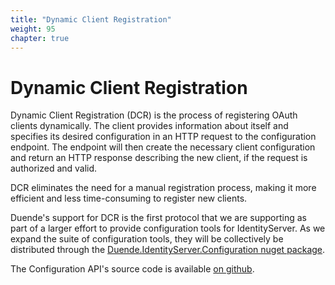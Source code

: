 ```yaml
---
title: "Dynamic Client Registration"
weight: 95
chapter: true
---
```


# Dynamic Client Registration 
Dynamic Client Registration (DCR) is the process of registering OAuth clients dynamically. The client provides information about itself and specifies its desired configuration in an HTTP request to the configuration endpoint. The endpoint will then create the necessary client configuration and return an HTTP response describing the new client, if the request is authorized and valid.

DCR eliminates the need for a manual registration process, making it more efficient and less time-consuming to register new clients.

Duende's support for DCR is the first protocol that we are supporting as part of
a larger effort to provide configuration tools for IdentityServer. As we expand
the suite of configuration tools, they will be collectively be distributed
through the [Duende.IdentityServer.Configuration nuget
package](https://www.nuget.org/packages/Duende.IdentityServer.Configuration).

The Configuration API's source code is available [on github](https://github.com/DuendeSoftware/IdentityServer/tree/main/src/Configuration).

